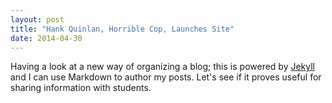 ```yaml
---
layout: post
title: "Hank Quinlan, Horrible Cop, Launches Site"
date: 2014-04-30
---
```

Having a look at a new way of organizing a blog; this is powered by [Jekyll](http://jekyllrb.com) and I can use Markdown to author my posts. Let's see if it proves useful for sharing information with students.
